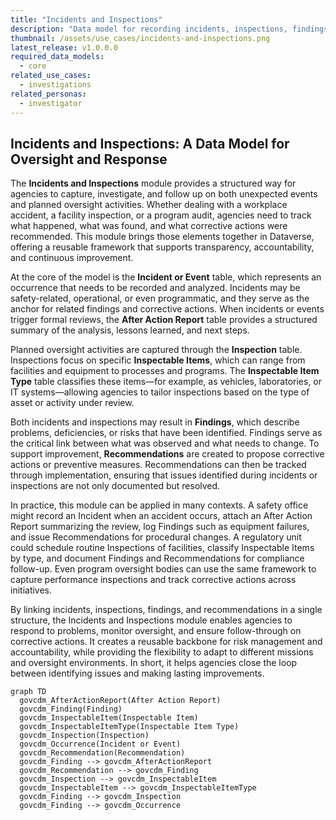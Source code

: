 ```yaml
---
title: "Incidents and Inspections"
description: "Data model for recording incidents, inspections, findings, recommendations, and after-action reports used to manage response and oversight activities."
thumbnail: /assets/use_cases/incidents-and-inspections.png
latest_release: v1.0.0.0
required_data_models:
  - core
related_use_cases:
  - investigations
related_personas:
  - investigator
---
```


## Incidents and Inspections: A Data Model for Oversight and Response

The **Incidents and Inspections** module provides a structured way for agencies to capture, investigate, and follow up on both unexpected events and planned oversight activities. Whether dealing with a workplace accident, a facility inspection, or a program audit, agencies need to track what happened, what was found, and what corrective actions were recommended. This module brings those elements together in Dataverse, offering a reusable framework that supports transparency, accountability, and continuous improvement.

At the core of the model is the **Incident or Event** table, which represents an occurrence that needs to be recorded and analyzed. Incidents may be safety-related, operational, or even programmatic, and they serve as the anchor for related findings and corrective actions. When incidents or events trigger formal reviews, the **After Action Report** table provides a structured summary of the analysis, lessons learned, and next steps.

Planned oversight activities are captured through the **Inspection** table. Inspections focus on specific **Inspectable Items**, which can range from facilities and equipment to processes and programs. The **Inspectable Item Type** table classifies these items—for example, as vehicles, laboratories, or IT systems—allowing agencies to tailor inspections based on the type of asset or activity under review.

Both incidents and inspections may result in **Findings**, which describe problems, deficiencies, or risks that have been identified. Findings serve as the critical link between what was observed and what needs to change. To support improvement, **Recommendations** are created to propose corrective actions or preventive measures. Recommendations can then be tracked through implementation, ensuring that issues identified during incidents or inspections are not only documented but resolved.

In practice, this module can be applied in many contexts. A safety office might record an Incident when an accident occurs, attach an After Action Report summarizing the review, log Findings such as equipment failures, and issue Recommendations for procedural changes. A regulatory unit could schedule routine Inspections of facilities, classify Inspectable Items by type, and document Findings and Recommendations for compliance follow-up. Even program oversight bodies can use the same framework to capture performance inspections and track corrective actions across initiatives.

By linking incidents, inspections, findings, and recommendations in a single structure, the Incidents and Inspections module enables agencies to respond to problems, monitor oversight, and ensure follow-through on corrective actions. It creates a reusable backbone for risk management and accountability, while providing the flexibility to adapt to different missions and oversight environments. In short, it helps agencies close the loop between identifying issues and making lasting improvements.


```mermaid
graph TD
  govcdm_AfterActionReport(After Action Report)
  govcdm_Finding(Finding)
  govcdm_InspectableItem(Inspectable Item)
  govcdm_InspectableItemType(Inspectable Item Type)
  govcdm_Inspection(Inspection)
  govcdm_Occurrence(Incident or Event)
  govcdm_Recommendation(Recommendation)
  govcdm_Finding --> govcdm_AfterActionReport
  govcdm_Recommendation --> govcdm_Finding
  govcdm_Inspection --> govcdm_InspectableItem
  govcdm_InspectableItem --> govcdm_InspectableItemType
  govcdm_Finding --> govcdm_Inspection
  govcdm_Finding --> govcdm_Occurrence

```
